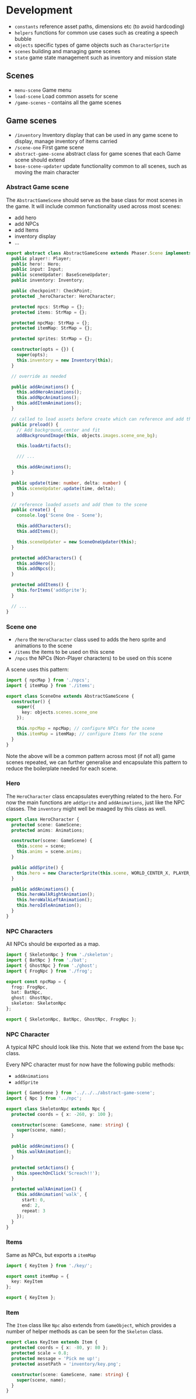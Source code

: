 # Development

- `constants` reference asset paths, dimensions etc (to avoid hardcoding)
- `helpers` functions for common use cases such as creating a speech bubble
- `objects` specific types of game objects such as `CharacterSprite`
- `scenes` building and managing game scenes
- `state` game state management such as inventory and mission state

## Scenes

- `menu-scene` Game menu
- `load-scene` Load common assets for scene
- `/game-scenes` - contains all the game scenes

## Game scenes

- `/inventory` Inventory display that can be used in any game scene to display, manage inventory of items carried
- `/scene-one` First game scene
- `abstract-game-scene` abstract class for game scenes that each Game scene should extend
- `base-scene-updater` update functionality common to all scenes, such as moving the main character

### Abstract Game scene

The `AbstractGameScene` should serve as the base class for most scenes in the game. It will include common functionality used across most scenes:

- add hero
- add NPCs
- add Items
- inventory display
- ...

```ts
export abstract class AbstractGameScene extends Phaser.Scene implements GameScene {
  public player!: Player;
  public hero!: Hero;
  public input: Input;
  public sceneUpdater: BaseSceneUpdater;
  public inventory: Inventory;

  public checkpoint?: CheckPoint;
  protected _heroCharacter: HeroCharacter;

  protected npcs: StrMap = {};
  protected items: StrMap = {};

  protected npcMap: StrMap = {};
  protected itemMap: StrMap = {};

  protected sprites: StrMap = {};

  constructor(opts = {}) {
    super(opts);
    this.inventory = new Inventory(this);
  }

  // override as needed

  public addAnimations() {
    this.addHeroAnimations();
    this.addNpcAnimations();
    this.addItemAnimations();
  }

  // called to load assets before create which can reference and add them to the scene
  public preload() {
    // Add background,center and fit
    addBackgroundImage(this, objects.images.scene_one_bg);

    this.loadArtifacts();

    /// ...

    this.addAnimations();
  }

  public update(time: number, delta: number) {
    this.sceneUpdater.update(time, delta);
  }

  // reference loaded assets and add them to the scene
  public create() {
    console.log('Scene One - Scene');

    this.addCharacters();
    this.addItems();

    this.sceneUpdater = new SceneOneUpdater(this);
  }

  protected addCharacters() {
    this.addHero();
    this.addNpcs();
  }

  protected addItems() {
    this.forItems('addSprite');
  }

  // ...
}
```

### Scene one

- `/hero` the `HeroCharacter` class used to adds the hero sprite and animations to the scene
- `/items` the items to be used on this scene
- `/npcs` the NPCs (Non-Player characters) to be used on this scene

A scene uses this pattern:

```ts
import { npcMap } from './npcs';
import { itemMap } from './items';

export class SceneOne extends AbstractGameScene {
  constructor() {
    super({
      key: objects.scenes.scene_one
    });

    this.npcMap = npcMap; // configure NPCs for the scene
    this.itemMap = itemMap; // configure Items for the scene
  }
}
```

Note the above will be a common pattern across most (if not all) game scenes repeated, we can further generalise and encapsulate this pattern to reduce the boilerplate needed for each scene.

### Hero

The `HeroCharacter` class encapsulates everything related to the hero.
For now the main functions are `addSprite` and `addAnimations`, just like the NPC classes.
The `inventory` might well be maaged by this class as well.

```ts
export class HeroCharacter {
  protected scene: GameScene;
  protected anims: Animations;

  constructor(scene: GameScene) {
    this.scene = scene;
    this.anims = scene.anims;
  }

  public addSprite() {
    this.hero = new CharacterSprite(this.scene, WORLD_CENTER_X, PLAYER_MOVEMENT_AREA * 1.1, 'hero', 4);
  }

  public addAnimations() {
    this.heroWalkRightAnimation();
    this.heroWalkLeftAnimation();
    this.heroIdleAnimation();
  }
}
```

### NPC Characters

All NPCs should be exported as a map.

```ts
import { SkeletonNpc } from './skeleton';
import { BatNpc } from './bat';
import { GhostNpc } from './ghost';
import { FrogNpc } from './frog';

export const npcMap = {
  frog: FrogNpc,
  bat: BatNpc,
  ghost: GhostNpc,
  skeleton: SkeletonNpc
};

export { SkeletonNpc, BatNpc, GhostNpc, FrogNpc };
```

### NPC Character

A typical NPC should look like this.
Note that we extend from the base `Npc` class.

Every NPC character must for now have the following public methods:

- `addAnimations`
- `addSprite`

```ts
import { GameScene } from '../../../abstract-game-scene';
import { Npc } from '../npc';

export class SkeletonNpc extends Npc {
  protected coords = { x: -260, y: 100 };

  constructor(scene: GameScene, name: string) {
    super(scene, name);
  }

  public addAnimations() {
    this.walkAnimation();
  }

  protected setActions() {
    this.speechOnClick('Screach!!');
  }

  protected walkAnimation() {
    this.addAnimation('walk', {
      start: 0,
      end: 2,
      repeat: 3
    });
  }
}
```

### Items

Same as NPCs, but exports a `itemMap`

```ts
import { KeyItem } from './key/';

export const itemMap = {
  key: KeyItem
};

export { KeyItem };
```

### Item

The `Item` class like `Npc` also extends from `GameObject`, which provides a number of helper methods as can be seen for the `Skeleton` class.

```ts
export class KeyItem extends Item {
  protected coords = { x: -80, y: 80 };
  protected scale = 0.8;
  protected message = 'Pick me up!';
  protected assetPath = 'inventory/key.png';

  constructor(scene: GameScene, name: string) {
    super(scene, name);
  }
}
```
